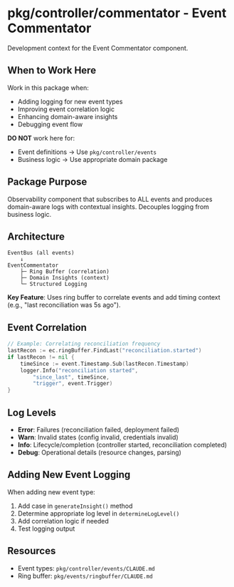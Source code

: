 # pkg/controller/commentator - Event Commentator

Development context for the Event Commentator component.

## When to Work Here

Work in this package when:
- Adding logging for new event types
- Improving event correlation logic
- Enhancing domain-aware insights
- Debugging event flow

**DO NOT** work here for:
- Event definitions → Use `pkg/controller/events`
- Business logic → Use appropriate domain package

## Package Purpose

Observability component that subscribes to ALL events and produces domain-aware logs with contextual insights. Decouples logging from business logic.

## Architecture

```
EventBus (all events)
    ↓
EventCommentator
    ├─ Ring Buffer (correlation)
    ├─ Domain Insights (context)
    └─ Structured Logging
```

**Key Feature**: Uses ring buffer to correlate events and add timing context (e.g., "last reconciliation was 5s ago").

## Event Correlation

```go
// Example: Correlating reconciliation frequency
lastRecon := ec.ringBuffer.FindLast("reconciliation.started")
if lastRecon != nil {
    timeSince := event.Timestamp.Sub(lastRecon.Timestamp)
    logger.Info("reconciliation started",
        "since_last", timeSince,
        "trigger", event.Trigger)
}
```

## Log Levels

- **Error**: Failures (reconciliation failed, deployment failed)
- **Warn**: Invalid states (config invalid, credentials invalid)
- **Info**: Lifecycle/completion (controller started, reconciliation completed)
- **Debug**: Operational details (resource changes, parsing)

## Adding New Event Logging

When adding new event type:

1. Add case in `generateInsight()` method
2. Determine appropriate log level in `determineLogLevel()`
3. Add correlation logic if needed
4. Test logging output

## Resources

- Event types: `pkg/controller/events/CLAUDE.md`
- Ring buffer: `pkg/events/ringbuffer/CLAUDE.md`
